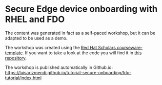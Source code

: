 # Secure Edge device onboarding with RHEL and FDO

The content was generated in fact as a self-paced workshop, but it can be adapted to be used as a demo.

The workshop was created using the [Red Hat Scholars courseware-template](https://github.com/redhat-scholars/courseware-template). If you want to take a look at the code you will find it in [this repository](https://github.com/luisarizmendi/tutorial-secure-onboarding).

The workshop is published automatically in Github.io: https://luisarizmendi.github.io/tutorial-secure-onboarding/fdo-tutorial/index.html